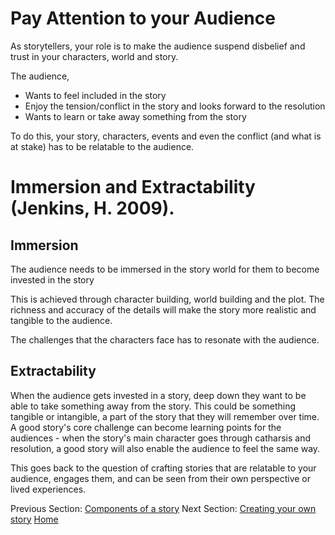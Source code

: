 # Pay Attention to your Audience

As storytellers, your role is to make the audience suspend disbelief and trust in your characters, world and story.

The audience,
- Wants to feel included in the story
- Enjoy the tension/conflict in the story and looks forward to the resolution
- Wants to learn or take away something from the story

To do this, your story, characters, events and even the conflict (and what is at stake) has to be relatable to the audience.

# Immersion and Extractability (Jenkins, H. 2009).
## Immersion 
The audience needs to be immersed in the story world for them to become invested in the story

This is achieved through character building, world building and the plot. The richness and accuracy of the details will make the story more realistic and tangible to the audience. 

The challenges that the characters face has to resonate with the audience.

## Extractability 
When the audience gets invested in a story, deep down they want to be able to take something away from the story. This could be something tangible or intangible, a part of the story that they will remember over time. A good story's core challenge can become learning points for the audiences - when the story's main character goes through catharsis and resolution, a good story will also enable the audience to feel the same way. 

This goes back to the question of crafting stories that are relatable to your audience, engages them, and can be seen from their own perspective or lived experiences.

Previous Section: [Components of a story](markdowns/part1.md)
Next Section: [Creating your own story](markdowns/part3.md)
[Home](markdowns/readme.md)
